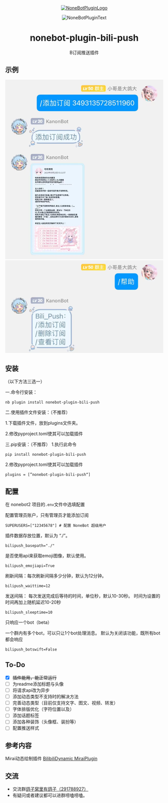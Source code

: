 <div align="center">
  <a href="https://v2.nonebot.dev/store"><img src="https://github.com/supergugugu/1.png" width="18" height="18" alt="NoneBotPluginLogo"></a>
  <br>
  <p><img src="https://github.com/2.png" width="24" alt="NoneBotPluginText"></p>
</div>

<div align="center">

# nonebot-plugin-bili-push
 B订阅推送插件 
</div>

## 示例

![输入图片描述](README_md_files/9cf89890-0952-11ee-8733-25d9c7397331.jpeg?v=1&type=image)
![输入图片描述](README_md_files/7fd7ee50-0952-11ee-8733-25d9c7397331.jpeg?v=1&type=image)


## 安装
（以下方法三选一）

一.命令行安装：

    nb plugin install nonebot-plugin-bili-push
 二.使用插件文件安装：（不推荐） 
 
1.下载插件文件，放到plugins文件夹。

2.修改pyproject.toml使其可以加载插件

三.pip安装：（不推荐）
1.执行此命令

    pip install nonebot-plugin-bili-push
2.修改pyproject.toml使其可以加载插件

    plugins = [”nonebot-plugin-bili-push“]
 
## 配置
在 nonebot2 项目的`.env`文件中选填配置

配置管理员账户，只有管理员才能添加订阅

    SUPERUSERS=["12345678"] # 配置 NoneBot 超级用户
插件数据存放位置，默认为 “./”。

    bilipush_basepath="./"

是否使用api来获取emoji图像，默认使用。

    bilipush_emojiapi=True

刷新间隔：每次刷新间隔多少分钟，默认为12分钟。

    bilipush_waittime=12

发送间隔： 每次发送完成后等待的时间，单位秒，默认10-30秒。
时间为设置的时间再加上随机延迟10-20秒

    bilipush_sleeptime=10
    
只响应一个bot（beta）

一个群内有多个bot，可以只让1个bot处理消息。
默认为关闭该功能，既所有bot都会响应

    bilipush_botswift=False
    

## To-Do

 - [x] ~~插件能用，能正常运行~~
 - [ ] 为readme添加标题与头像
 - [ ] 将请求api改为异步
 - [ ] 添加动态类型不支持时的解决方法
 - [ ] 完善动态类型（目前仅支持文字、图文、视频、转发）
 - [ ] 字体排版优化（字符位置以及）
 - [ ] 添加话题标签
 - [ ] 添加各种装饰（头像框、装扮等）
 - [ ] 配置推送样式

## 参考内容
Mirai动态绘制插件 [BilibiliDynamic MiraiPlugin](https://github.com/Colter23/bilibili-dynamic-mirai-plugin)

## 交流
-   交流群[鸽子窝里有鸽子（291788927）](https://qm.qq.com/cgi-bin/qm/qr?k=QhOk7Z2jaXBOnAFfRafEy9g5WoiETQhy&jump_from=webapi&authKey=fCvx/auG+QynlI8bcFNs4Csr2soR8UjzuwLqrDN9F8LDwJrwePKoe89psqpozg/m)
-   有疑问或者建议都可以进群唠嗑唠嗑。
